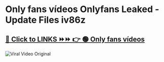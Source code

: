 
 # Only fans vídeos Onlyfans Leaked - Update Files iv86z

## <h2><a href="https://clipsfans.com/Only_fans_vídeos&ref=git">🔗 Click to LINKS ⏩⏩ 👉 🟢 Only fans vídeos </a></h2>

<a href="https://clipsfans.com/Only_fans_vídeos&ref=git" rel="nofollow" data-target="animated-image.originalLink"><img src="https://i.ibb.co.com/xMMVF88/686577567.gif" alt="Viral Video Original" style="max-width: 100%; display: inline-block;" data-target="animated-image.originalImage"></a>

